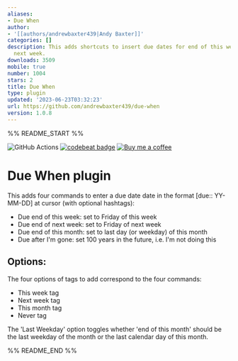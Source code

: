 ```yaml
---
aliases:
- Due When
author:
- '[[authors/andrewbaxter439|Andy Baxter]]'
categories: []
description: This adds shortcuts to insert due dates for end of this week or end of
  next week.
downloads: 3509
mobile: true
number: 1004
stars: 2
title: Due When
type: plugin
updated: '2023-06-23T03:32:23'
url: https://github.com/andrewbaxter439/due-when
version: 1.0.8
---
```


%% README_START %%

![GitHub Actions](https://github.com/andrewbaxter439/due-when/actions/workflows/release.yml/badge.svg)
[![codebeat badge](https://codebeat.co/badges/c89246b9-83c0-4b66-a403-9c0689fd38db)](https://codebeat.co/projects/github-com-andrewbaxter439-due-when-master)
[![Buy me a coffee](https://img.shields.io/static/v1?label=&message=Buy%20me%20a%20coffee&logo=buy-me-a-coffee&color=fade25&logoColor=grey)](https://www.buymeacoffee.com/andybaxter)


# Due When plugin

This adds four commands to enter a due date date in the format \[due:: YY-MM-DD\] at cursor (with optional hashtags):

- Due end of this week: set to Friday of this week
- Due end of next week: set to Friday of next week
- Due end of this month: set to last day (or weekday) of this month
- Due after I'm gone: set 100 years in the future, i.e. I'm not doing this

## Options:

The four options of tags to add correspond to the four commands:

- This week tag
- Next week tag
- This month tag
- Never tag

The 'Last Weekday' option toggles whether 'end of this month' should be the last weekday of the month or the last calendar day of this month.


%% README_END %%